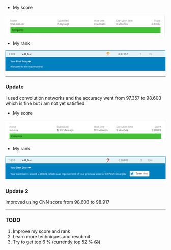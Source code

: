 * My score

![](https://github.com/1CH1GO/Kaggle/blob/master/Digit_Recognizer/images/Screenshot%20from%202020-06-25%2013-40-51.png?raw=true)

* My rank

![](https://github.com/1CH1GO/Kaggle/blob/master/Digit_Recognizer/images/Screenshot%20from%202020-06-25%2013-42-14.png?raw=true)

---

### Update

I used convolution networks and the accuracy went from 97.357 to 98.603 which is fine but i am not yet satisfied.

* My score

![](https://github.com/1CH1GO/Kaggle/blob/master/Digit_Recognizer/images/Screenshot%20from%202020-06-27%2015-35-53.png?raw=true)

* My rank

![](https://github.com/1CH1GO/Kaggle/blob/master/Digit_Recognizer/images/Screenshot%20from%202020-06-27%2015-35-18.png?raw=true)


### Update 2

Improved using CNN score from 98.603 to 98.917

---

### TODO
1. Improve my score and rank
2. Learn more techniques and resubmit.  
3. Try to get top 6 % (currently top 52 % :scream:)
